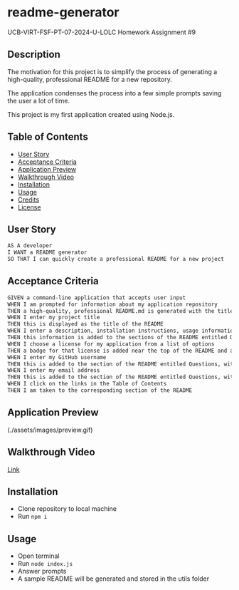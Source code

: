 # readme-generator
UCB-VIRT-FSF-PT-07-2024-U-LOLC Homework Assignment #9

## Description
The motivation for this project is to simplify the process of generating a high-quality, professional README for a new repository.  

The application condenses the process into a few simple prompts saving the user a lot of time.  

This project is my first application created using Node.js. 


## Table of Contents

- [User Story](#User-Story)
- [Acceptance Criteria](#Acceptance-Criteria)
- [Application Preview](#Application-Preview)
- [Walkthrough Video](#Walkthrough-Video)
- [Installation](#Installation)
- [Usage](#Usage)
- [Credits](#Credits)
- [License](#License)

## User Story

```md
AS A developer
I WANT a README generator
SO THAT I can quickly create a professional README for a new project
```

## Acceptance Criteria

```md
GIVEN a command-line application that accepts user input
WHEN I am prompted for information about my application repository
THEN a high-quality, professional README.md is generated with the title of my project and sections entitled Description, Table of Contents, Installation, Usage, License, Contributing, Tests, and Questions
WHEN I enter my project title
THEN this is displayed as the title of the README
WHEN I enter a description, installation instructions, usage information, contribution guidelines, and test instructions
THEN this information is added to the sections of the README entitled Description, Installation, Usage, Contributing, and Tests
WHEN I choose a license for my application from a list of options
THEN a badge for that license is added near the top of the README and a notice is added to the section of the README entitled License that explains which license the application is covered under
WHEN I enter my GitHub username
THEN this is added to the section of the README entitled Questions, with a link to my GitHub profile
WHEN I enter my email address
THEN this is added to the section of the README entitled Questions, with instructions on how to reach me with additional questions
WHEN I click on the links in the Table of Contents
THEN I am taken to the corresponding section of the README
```

## Application Preview 
(./assets/images/preview.gif)

## Walkthrough Video

[Link](https://)

## Installation 
- Clone repository to local machine
- Run ``` npm i ```


## Usage 
- Open terminal
- Run ``` node index.js ```
- Answer prompts
- A sample README will be generated and stored in the utils folder